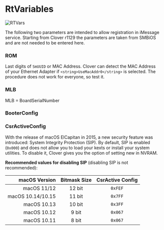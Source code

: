 # RtVariables
![RTVars](https://user-images.githubusercontent.com/76865553/136703846-afb63687-ddd4-4e35-b544-9d7c2ff6d260.jpeg)

The following two parameters are intended to allow registration in iMessage service.
Starting from Clover r1129 the parameters are taken from SMBiOS and are not needed to be entered here.

### ROM
Last digits of `SmUUID` or MAC Address. Clover can detect the MAC Address of your Ethernet Adapter if `<string>UseMacAddr0</string>` is selected. The procedure does not work for everyone, so test it.

### MLB
MLB = BoardSerialNumber

### BooterConfig

### CsrActiveConfig
With the release of macOS ElCapitan in 2015, a new security feature was introduced: System Integrity Protection (SIP). By default, SIP is enabled (`0x000`) and does not allow you to load your kexts or install your system utilities. To disable it, Clover gives you the option of setting new in NVRAM.

**Recommended values for disabling SIP** (disabling SIP is not recommended):

| macOS Version     | Bitmask Size | CsrActive Config |
|------------------:|:------------:|:----------------:|
| macOS 11/12			  | 12 bit       |          `0xFEF` |
| macOS 10.14/10.15 | 11 bit       |          `0x7FF` |
| macOS 10.13       | 10 bit       |          `0x3FF` |
| macOS 10.12       | 9 bit        |          `0x067` |
| macOS 10.11       | 8 bit        |          `0x067` |
